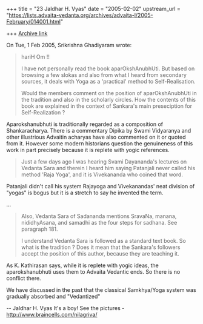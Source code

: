 +++
title = "23 Jaldhar H. Vyas"
date = "2005-02-02"
upstream_url = "https://lists.advaita-vedanta.org/archives/advaita-l/2005-February/014001.html"

+++
[Archive link](https://lists.advaita-vedanta.org/archives/advaita-l/2005-February/014001.html)

 On Tue, 1 Feb 2005, Srikrishna Ghadiyaram wrote:

> hariH Om !!
>
> I have not personally read the book aparOkshAnubhUti.
> But based on browsing a few slokas and also from what
> I heard from secondary sources, it deals with Yoga as
> a 'practical' method to  Self-Realisation.
>
> Would the members comment on the position of
> aparOkshAnubhUti in the tradition and also in the
> scholarly circles. How the contents of this book are
> explained in the context of Sankara's main
> preseciption for Self-Realization  ?
>

Aparokshanubhuti is traditionally regarded as a composition of
Shankaracharya.  There is a commentary Dipika by Swami Vidyaranya and
other illustrious Advaitin acharyas have also commented on it or quoted
from it.  However some modern historians question the genuineness of this
work in part precisely because it is replete with yogic references.

> Just a few days ago I was hearing Svami Dayananda's
> lectures on Vedanta Sara and therein I heard him
> saying Patanjali never called his method 'Raja Yoga',
> and it is Vivekananda who coined that word.

Patanjali didn't call his system Rajayoga and Vivekanandas' neat division
of "yogas" is bogus but it is a stretch to say he invented the term.

...

>
> Also, Vedanta Sara of Sadananda mentions SravaNa,
> manana, nididhyAsana, and samadhi as the four steps
> for sadhana. See paragraph 181.
>
> I understand Vedanta Sara is followed as a standard
> text book. So what is the tradition ? Does it mean
> that the Sankara's followers accept the position of
> this author, because they are teaching it.
>

As K. Kathirasan says, while it is replete with yogic ideas, the
aparokshanubhuti uses them to Advaita Vedantic ends.  So there is
no conflict there.

We have discussed in the past that the classical Samkhya/Yoga system was
gradually absorbed and "Vedantized"

-- 
Jaldhar H. Vyas <jaldhar at braincells.com>
It's a boy! See the pictures - http://www.braincells.com/nilagriva/

